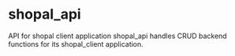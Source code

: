 # shopal_api
API for shopal client application
shopal_api handles CRUD backend functions for its shopal_client application.



